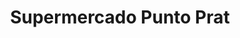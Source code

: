 ---
title: "Supermercado Punto Prat"
url: /cauquenes/supermercado-punto-prat/
shop: supermercado
---
